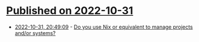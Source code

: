 # [Published on 2022-10-31](index.md)

* [2022-10-31, 20:49:09](https://lobste.rs/s/j2b4z2/do_you_use_nix_equivalent_manage_projects) - [Do you use Nix or equivalent to manage projects and/or systems?](https://lobste.rs/s/j2b4z2/do_you_use_nix_equivalent_manage_projects)

